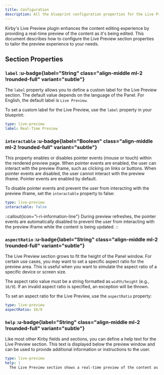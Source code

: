 ```yaml
---
title: Configuration
description: All the blueprint configuration properties for the Live Preview section.
---
```


Kirby's Live Preview plugin enhances the content editing experience by providing a real-time preview of the content as it's being edited. This document describes how to configure the Live Preview section properties to tailor the preview experience to your needs.

## Section Properties

### `label` :u-badge{label="String" class="align-middle ml-2 !rounded-full" variant="subtle"}

The `label` property allows you to define a custom label for the Live Preview section. The default value depends on the language of the Panel. For English, the default label is `Live Preview`.

To set a custom label for the Live Preview, use the `label` property in your blueprint:

```yaml [sections/live-preview.yml]
type: live-preview
label: Real-Time Preview
```

### `interactable` :u-badge{label="Boolean" class="align-middle ml-2 !rounded-full" variant="subtle"}

This property enables or disables pointer events (mouse or touch) within the rendered preview page. When pointer events are enabled, the user can interact with the preview iframe, such as clicking on links or buttons. When pointer events are disabled, the user cannot interact with the preview iframe. Pointer events are enabled by default.

To disable pointer events and prevent the user from interacting with the preview iframe, set the `interactable` property to false:

```yaml [sections/live-preview.yml]
type: live-preview
interactable: false
```

::callout{icon="i-ri-information-line"}
During preview refreshes, the pointer events are automatically disabled to prevent the user from interacting with the preview iframe while the content is being updated.
::

### `aspectRatio` :u-badge{label="String" class="align-middle ml-2 !rounded-full" variant="subtle"}

The Live Preview section grows to fit the height of the Panel window. For certain use cases, you may want to set a specific aspect ratio for the preview area. This is useful when you want to simulate the aspect ratio of a specific device or screen size.

The aspect ratio value must be a string formatted as `width/height` (e.g., `16/9`). If an invalid aspect ratio is specified, an exception will be thrown.

To set an aspect ratio for the Live Preview, use the `aspectRatio` property:

```yaml [sections/live-preview.yml]
type: live-preview
aspectRatio: 16/9
```

### `help` :u-badge{label="String" class="align-middle ml-2 !rounded-full" variant="subtle"}

Like most other Kirby fields and sections, you can define a help text for the Live Preview section. This text is displayed below the preview window and can be used to provide additional information or instructions to the user.

```yaml [sections/live-preview.yml]
type: live-preview
help: |
  The Live Preview section shows a real-time preview of the content as you type. It updates automatically and provides a live rendering of the page content.
```
